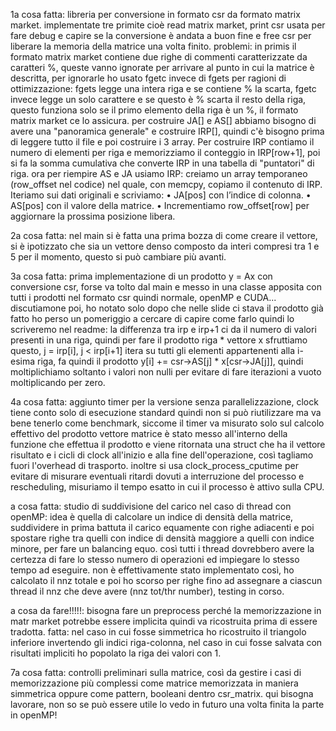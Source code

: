 1a cosa fatta: libreria per conversione in formato csr da formato matrix market. implementate tre primite cioè read matrix market, print csr usata per fare debug e capire se la conversione è andata a buon fine e free csr per liberare la memoria della matrice una volta finito. problemi: in primis il formato matrix market contiene due righe di commenti caratterizzate da caratteri %, queste vanno ignorate per arrivare al punto in cui la matrice è descritta, per ignorarle ho usato fgetc invece di fgets per ragioni di ottimizzazione: fgets legge una intera riga e se contiene % la scarta, fgetc invece legge un solo carattere e se questo è % scarta il resto della riga, questo funziona solo se il primo elemento della riga è un %, il formato matrix market ce lo assicura. per costruire JA[] e AS[] abbiamo bisogno di avere una "panoramica generale" e costruire IRP[], quindi c'è bisogno prima di leggere tutto il file e poi costruire i 3 array. Per costruire IRP contiamo il numero di elementi per riga e memorizziamo il conteggio in IRP[row+1], poi si fa la somma cumulativa che converte IRP in una tabella di "puntatori" di riga. ora per riempire AS e JA usiamo IRP: creiamo un array temporaneo (row_offset nel codice) nel quale, con memcpy, copiamo il contenuto di IRP. Iteriamo sui dati originali e scriviamo:
	•	JA[pos] con l’indice di colonna.
	•	AS[pos] con il valore della matrice.
	•	Incrementiamo row_offset[row] per aggiornare la prossima posizione libera.


2a cosa fatta: nel main si è fatta una prima bozza di come creare il vettore, si è ipotizzato che sia un vettore denso composto da interi compresi tra 1 e 5 per il momento, questo si può cambiare più avanti. 

3a cosa fatta: prima implementazione di un prodotto y = Ax con conversione csr, forse va tolto dal main e messo in una classe apposita con tutti i prodotti nel formato csr quindi normale, openMP e CUDA... discutiamone poi, ho notato solo dopo che nelle slide ci stava il prodotto già fatto ho perso un pomeriggio a cercare di capire come farlo quindi lo scriveremo nel readme: la differenza tra irp e irp+1 ci da il numero di valori presenti in una riga, quindi per fare il prodotto riga * vettore x sfruttiamo questo, j = irp[i], j < irp[i+1] itera su tutti gli elementi appartenenti alla i-esima riga, fa quindi il prodotto y[i] += csr->AS[j] * x[csr->JA[j]], quindi moltiplichiamo soltanto i valori non nulli per evitare di fare iterazioni a vuoto moltiplicando per zero.

4a cosa fatta: aggiunto timer per la versione senza parallelizzazione, clock tiene conto solo di esecuzione standard quindi non si può riutilizzare ma va bene tenerlo come benchmark, siccome il timer va misurato solo sul calcolo effettivo del prodotto vettore matrice è stato messo all'interno della funzione che effettua il prodotto e viene ritornata una struct che ha il vettore risultato e i cicli di clock all'inizio e alla fine dell'operazione, così tagliamo fuori l'overhead di trasporto. inoltre si usa clock_process_cputime per evitare di misurare eventuali ritardi dovuti a interruzione del processo e rescheduling, misuriamo il tempo esatto in cui il processo è attivo sulla CPU.

a cosa fatta: studio di suddivisione del carico nel caso di thread con openMP: idea è quella di calcolare un indice di densità della matrice, suddividere in prima battuta il carico equamente con righe adiacenti e poi spostare righe tra quelli con indice di densità maggiore a quelli con indice minore, per fare un balancing equo. così tutti i thread dovrebbero avere la certezza di fare lo stesso numero di operazioni ed impiegare lo stesso tempo ad eseguire. non è effettivamente stato implementato così, ho calcolato il nnz totale e poi ho scorso per righe fino ad assegnare a ciascun thread il nnz che deve avere (nnz tot/thr number), testing in corso.


a cosa da fare!!!!!: bisogna fare un preprocess perché la memorizzazione in matr market potrebbe essere implicita quindi va ricostruita prima di essere tradotta. fatta: nel caso in cui fosse simmetrica ho ricostruito il triangolo inferiore invertendo gli indici riga-colonna, nel caso in cui fosse salvata con risultati impliciti ho popolato la riga dei valori con 1.


7a cosa fatta: controlli preliminari sulla matrice, così da gestire i casi di memorizzazione più complessi come matrice memorizzata in maniera simmetrica oppure come pattern, booleani dentro csr_matrix. qui bisogna lavorare, non so se può essere utile lo vedo in futuro una volta finita la parte in openMP!